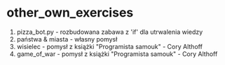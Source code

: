 # other_own_exercises

1. pizza_bot.py - rozbudowana zabawa z 'if' dla utrwalenia wiedzy
2. państwa & miasta - własny pomysł
3. wisielec - pomysł z książki "Programista samouk" - Cory Althoff
4. game_of_war - pomysł z książki "Programista samouk" - Cory Althoff
